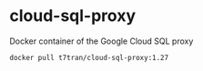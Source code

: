 # cloud-sql-proxy
Docker container of the Google Cloud SQL proxy

	docker pull t7tran/cloud-sql-proxy:1.27